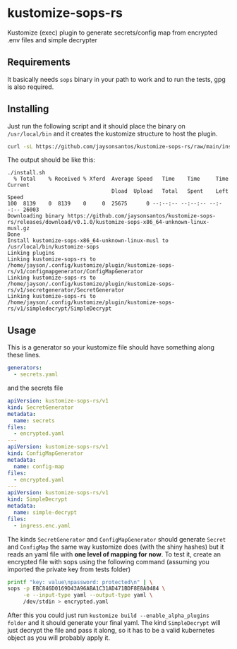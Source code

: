 # kustomize-sops-rs
Kustomize (exec) plugin to generate secrets/config map from encrypted .env files and simple decrypter
## Requirements
It basically needs `sops` binary in your path to work and to run the tests, gpg is also required.
## Installing
Just run the following script and it should place the binary on `/usr/local/bin` and it creates the kustomize structure to host the plugin.
```bash
curl -sL https://github.com/jaysonsantos/kustomize-sops-rs/raw/main/install.sh | bash -s
```

The output should be like this:
```
./install.sh
  % Total    % Received % Xferd  Average Speed   Time    Time     Time  Current
                                 Dload  Upload   Total   Spent    Left  Speed
100  8139    0  8139    0     0  25675      0 --:--:-- --:--:-- --:--:-- 26003
Downloading binary https://github.com/jaysonsantos/kustomize-sops-rs/releases/download/v0.1.0/kustomize-sops-x86_64-unknown-linux-musl.gz
Done
Install kustomize-sops-x86_64-unknown-linux-musl to /usr/local/bin/kustomize-sops
Linking plugins
Linking kustomize-sops-rs to /home/jayson/.config/kustomize/plugin/kustomize-sops-rs/v1/configmapgenerator/ConfigMapGenerator
Linking kustomize-sops-rs to /home/jayson/.config/kustomize/plugin/kustomize-sops-rs/v1/secretgenerator/SecretGenerator
Linking kustomize-sops-rs to /home/jayson/.config/kustomize/plugin/kustomize-sops-rs/v1/simpledecrypt/SimpleDecrypt
```

## Usage
This is a generator so your kustomize file should have something along these lines.
```yaml
generators:
  - secrets.yaml

```
and the secrets file
```yaml
apiVersion: kustomize-sops-rs/v1
kind: SecretGenerator
metadata:
  name: secrets
files:
  - encrypted.yaml
---
apiVersion: kustomize-sops-rs/v1
kind: ConfigMapGenerator
metadata:
  name: config-map
files:
  - encrypted.yaml
---
apiVersion: kustomize-sops-rs/v1
kind: SimpleDecrypt
metadata:
  name: simple-decrypt
files:
  - ingress.enc.yaml
```
The kinds `SecretGenerator` and `ConfigMapGenerator` should generate `Secret` and `ConfigMap` the same
way kustomize does (with the shiny hashes) but it reads an yaml file with **one level of mapping for now**.
To test it, create an encrypted file with sops using the following command (assuming you imported the private key from tests folder)
```bash
printf "key: value\npassword: protected\n" | \
sops -p EBC846D0169D43A96ABA1C31AD471BDF8E8A0484 \
     -e --input-type yaml --output-type yaml \
     /dev/stdin > encrypted.yaml
```

After this you could just run `kustomize build --enable_alpha_plugins folder` and it should generate your final yaml.
The kind `SimpleDecrypt` will just decrypt the file and pass it along, so it has to be a valid kubernetes object as you will probably apply it.
